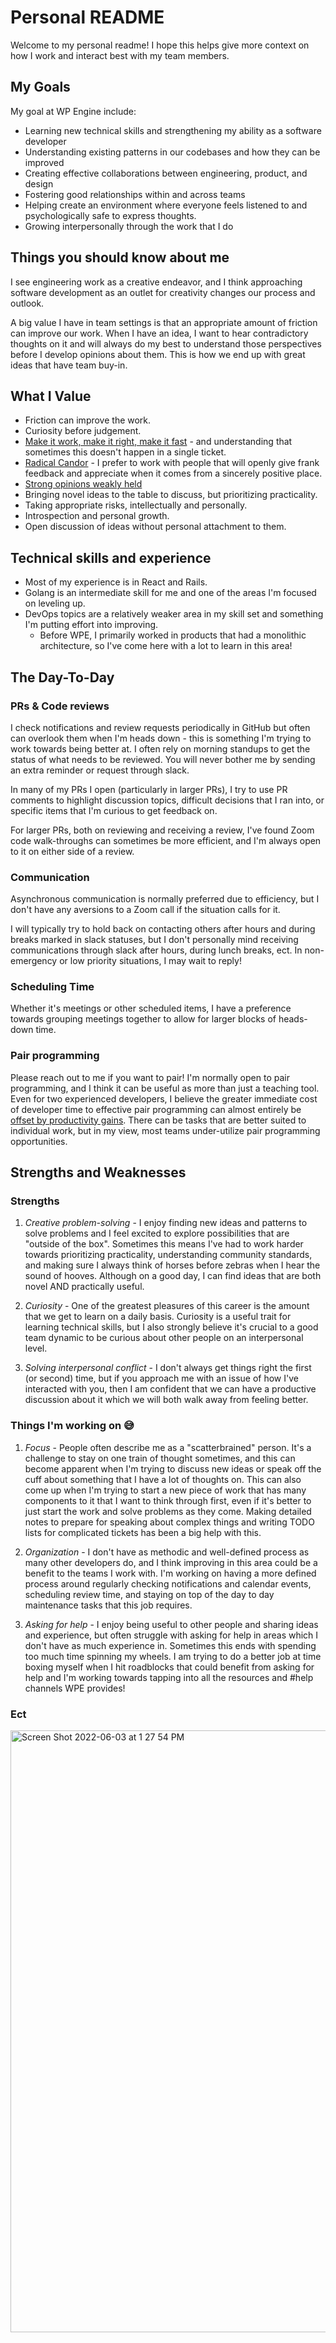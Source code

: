 # Personal README

Welcome to my personal readme! I hope this helps give more context on how I work and interact best with my team members.

## My Goals

My goal at WP Engine include:

- Learning new technical skills and strengthening my ability as a software developer
- Understanding existing patterns in our codebases and how they can be improved
- Creating effective collaborations between engineering, product, and design
- Fostering good relationships within and across teams
- Helping create an environment where everyone feels listened to and psychologically safe to express thoughts.
- Growing interpersonally through the work that I do

## Things you should know about me

I see engineering work as a creative endeavor, and I think approaching software development as an outlet for creativity changes our process and outlook.

A big value I have in team settings is that an appropriate amount of friction can improve our work. When I have an idea, I want to hear contradictory thoughts on it and will always do my best to understand those perspectives before I develop opinions about them. This is how we end up with great ideas that have team buy-in.

## What I Value

- Friction can improve the work.
- Curiosity before judgement.
- [Make it work, make it right, make it fast](https://thetombomb.com/posts/make-it-work-right-fast) - and understanding that sometimes this doesn't happen in a single ticket.
- [Radical Candor](https://en.wikipedia.org/wiki/Radical_Candor) - I prefer to work with people that will openly give frank feedback and appreciate when it comes from a sincerely positive place.
- [Strong opinions weakly held](https://medium.com/@ameet/strong-opinions-weakly-held-a-framework-for-thinking-6530d417e364)
- Bringing novel ideas to the table to discuss, but prioritizing practicality.
- Taking appropriate risks, intellectually and personally.
- Introspection and personal growth.
- Open discussion of ideas without personal attachment to them.

## Technical skills and experience

- Most of my experience is in React and Rails.
- Golang is an intermediate skill for me and one of the areas I'm focused on leveling up.
- DevOps topics are a relatively weaker area in my skill set and something I'm putting effort into improving.
  - Before WPE, I primarily worked in products that had a monolithic architecture, so I've come here with a lot to learn in this area!

## The Day-To-Day

### PRs & Code reviews

I check notifications and review requests periodically in GitHub but often can overlook them when I'm heads down - this is something I'm trying to work towards being better at. I often rely on morning standups to get the status of what needs to be reviewed. You will never bother me by sending an extra reminder or request through slack.

In many of my PRs I open (particularly in larger PRs), I try to use PR comments to highlight discussion topics, difficult decisions that I ran into, or specific items that I'm curious to get feedback on.

For larger PRs, both on reviewing and receiving a review, I've found Zoom code walk-throughs can sometimes be more efficient, and I'm always open to it on either side of a review.

### Communication

Asynchronous communication is normally preferred due to efficiency, but I don't have any aversions to a Zoom call if the situation calls for it. 

I will typically try to hold back on contacting others after hours and during breaks marked in slack statuses, but I don't personally mind receiving communications through slack after hours, during lunch breaks, ect. In non-emergency or low priority situations, I may wait to reply!

### Scheduling Time

Whether it's meetings or other scheduled items, I have a preference towards grouping meetings together to allow for larger blocks of heads-down time.

### Pair programming

Please reach out to me if you want to pair! I'm normally open to pair programming, and I think it can be useful as more than just a teaching tool. Even for two experienced developers, I believe the greater immediate cost of developer time to effective pair programming can almost entirely be [offset by productivity gains](https://collaboration.csc.ncsu.edu/laurie/Papers/XPSardinia.PDF). There can be tasks that are better suited to individual work, but in my view, most teams under-utilize pair programming opportunities.

## Strengths and Weaknesses

### Strengths

1. *Creative problem-solving* - I enjoy finding new ideas and patterns to solve problems and I feel excited to explore possibilities that are "outside of the box". Sometimes this means I've had to work harder towards prioritizing practicality, understanding community standards, and making sure I always think of horses before zebras when I hear the sound of hooves. Although on a good day, I can find ideas that are both novel AND practically useful.

2. *Curiosity* - One of the greatest pleasures of this career is the amount that we get to learn on a daily basis. Curiosity is a useful trait for learning technical skills, but I also strongly believe it's crucial to a good team dynamic to be curious about other people on an interpersonal level.

3. *Solving interpersonal conflict* - I don't always get things right the first (or second) time, but if you approach me with an issue of how I've interacted with you, then I am confident that we can have a productive discussion about it which we will both walk away from feeling better.

### Things I'm working on 😅

1. *Focus* - People often describe me as a "scatterbrained" person. It's a challenge to stay on one train of thought sometimes, and this can become apparent when I'm trying to discuss new ideas or speak off the cuff about something that I have a lot of thoughts on. This can also come up when I'm trying to start a new piece of work that has many components to it that I want to think through first, even if it's better to just start the work and solve problems as they come. Making detailed notes to prepare for speaking about complex things and writing TODO lists for complicated tickets has been a big help with this.

2. *Organization* - I don't have as methodic and well-defined process as many other developers do, and I think improving in this area could be a benefit to the teams I work with. I'm working on having a more defined process around regularly checking notifications and calendar events, scheduling review time, and staying on top of the day to day maintenance tasks that this job requires.

3. *Asking for help* - I enjoy being useful to other people and sharing ideas and experience, but often struggle with asking for help in areas which I don't have as much experience in. Sometimes this ends with spending too much time spinning my wheels. I am trying to do a better job at time boxing myself when I hit roadblocks that could benefit from asking for help and I'm working towards tapping into all the resources and #help channels WPE provides!

### Ect

<img width="963" alt="Screen Shot 2022-06-03 at 1 27 54 PM" src="https://user-images.githubusercontent.com/16739070/171940046-34109130-1418-4c19-ba89-f01c90085e58.png">

